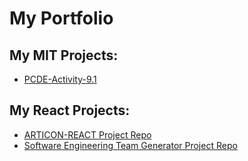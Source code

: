 # My Portfolio

## My MIT Projects:
<ul>
 <li><a href = "https://hjlogique.github.io/PCDE-Activity-9.1">PCDE-Activity-9.1</a></li>
</ul>

## My React Projects:
<ul>
  <li><a href = "https://hjlogique.github.io/ARTICON-REACT">ARTICON-REACT Project Repo</a></li>
  <li><a href = "https://hjlogique.github.io/Software-Engineering-Team-Generator">Software Engineering Team Generator Project Repo</a></li>
</ul>
